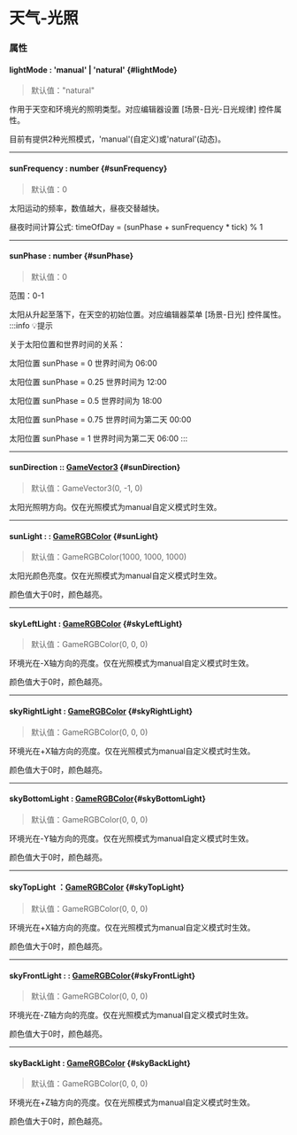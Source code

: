 
# 天气-光照

### 属性

#### <font id="API" />lightMode <font id="Type">: 'manual' | 'natural'</font>   {#lightMode}
> 默认值："natural"

作用于天空和环境光的照明类型。对应编辑器设置 [场景-日光-日光规律] 控件属性。

目前有提供2种光照模式，'manual'(自定义)或'natural'(动态)。




---


#### <font id="API" />sunFrequency <font id="Type">: number</font>  {#sunFrequency}
> 默认值：0

太阳运动的频率，数值越大，昼夜交替越快。

昼夜时间计算公式: timeOfDay = (sunPhase + sunFrequency * tick) % 1




---


#### <font id="API" />sunPhase <font id="Type">: number</font> {#sunPhase}
> 默认值：0

范围：0-1

太阳从升起至落下，在天空的初始位置。对应编辑器菜单 [场景-日光] 控件属性。
:::info 💡提示

关于太阳位置和世界时间的关系：

太阳位置 sunPhase = 0 世界时间为 06:00

太阳位置 sunPhase = 0.25 世界时间为 12:00

太阳位置 sunPhase = 0.5 世界时间为 18:00

太阳位置 sunPhase = 0.75 世界时间为第二天 00:00

太阳位置 sunPhase = 1 世界时间为第二天 06:00
:::




---


#### <font id="API" />sunDirection :<font id="Type">:  [GameVector3](/GameVector3/)</font> {#sunDirection}
> 默认值：GameVector3(0, -1, 0)

太阳光照明方向。仅在光照模式为manual自定义模式时生效。




---


#### <font id="API" />sunLight : <font id="Type">:  [GameRGBColor](/GameRGBColor/)</font> {#sunLight}
> 默认值：GameRGBColor(1000, 1000, 1000)

太阳光颜色亮度。仅在光照模式为manual自定义模式时生效。

颜色值大于0时，颜色越亮。




---


#### <font id="API" />skyLeftLight <font id="Type">: [GameRGBColor](/GameRGBColor/) </font>{#skyLeftLight}
> 默认值：GameRGBColor(0, 0, 0)

环境光在-X轴方向的亮度。仅在光照模式为manual自定义模式时生效。

颜色值大于0时，颜色越亮。




---


#### <font id="API" />skyRightLight  <font id="Type">: [GameRGBColor](/GameRGBColor/) </font>{#skyRightLight}
> 默认值：GameRGBColor(0, 0, 0)

环境光在+X轴方向的亮度。仅在光照模式为manual自定义模式时生效。

颜色值大于0时，颜色越亮。




---


#### <font id="API" />skyBottomLight <font id="Type">: [GameRGBColor](/GameRGBColor/)</font>{#skyBottomLight}
> 默认值：GameRGBColor(0, 0, 0)

环境光在-Y轴方向的亮度。仅在光照模式为manual自定义模式时生效。

颜色值大于0时，颜色越亮。




---


#### <font id="API" />skyTopLight <font id="Type"> ：[GameRGBColor](/GameRGBColor/) </font>{#skyTopLight}
> 默认值：GameRGBColor(0, 0, 0)

环境光在+X轴方向的亮度。仅在光照模式为manual自定义模式时生效。

颜色值大于0时，颜色越亮。



---


#### <font id="API" />skyFrontLight : <font id="Type">:  [GameRGBColor](/GameRGBColor/)</font>{#skyFrontLight}
> 默认值：GameRGBColor(0, 0, 0)

环境光在-Z轴方向的亮度。仅在光照模式为manual自定义模式时生效。

颜色值大于0时，颜色越亮。




---


#### <font id="API" />skyBackLight <font id="Type">: [GameRGBColor](/GameRGBColor/)</font> {#skyBackLight}
> 默认值：GameRGBColor(0, 0, 0)

环境光在+Z轴方向的亮度。仅在光照模式为manual自定义模式时生效。

颜色值大于0时，颜色越亮。



